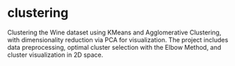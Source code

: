 # clustering
Clustering the Wine dataset using KMeans and Agglomerative Clustering, with dimensionality reduction via PCA for visualization. The project includes data preprocessing, optimal cluster selection with the Elbow Method, and cluster visualization in 2D space.
